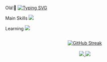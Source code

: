 Olá!👋
[![Typing SVG](https://readme-typing-svg.herokuapp.com/?color=6AB24A&size=35&center=true&vCenter=true&width=1000&lines=bem-vindo+ao+meu+perfil!+👋;Me+chamo+Cristian+Caja;Estou+Cursando:;Tecnico+Analise+e+Desenvolvimento+de+Sistemas;FIAP:%29)](https://git.io/typing-svg)


Main Skills
 <a href="https://skillicons.dev">
    <img src="https://skillicons.dev/icons?i=html,css,figma,java,py,git,github,js,&theme=dark" />
  </a>

Learning
<a href="https://skillicons.dev">
    <img src="https://skillicons.dev/icons?i=react,tailwind,mysql,nodejs,postman,ts,theme=dark" />
  </a>


  ##
<div align="center">
<a href="https://git.io/streak-stats"><img src="https://github-readme-streak-stats.herokuapp.com/?user=cristianrcaja&theme=shadow-green&hide_border=falso&date_format=M%20j%5B%2C%20Y%5D" alt="GitHub Streak" /></a>
</div>
<br>
<div align="center">
  <a href="https://github.com/StaniukaitisPaula">
    <img src="https://github-profile-summary-cards.vercel.app/api/cards/stats?username=cristianrcaja&theme=chartreuse_dark" />
  </a>
  <a href="https://github.com/StaniukaitisPaula">
    <img src="https://github-profile-summary-cards.vercel.app/api/cards/most-commit-language?username=cristianrcaja&theme=chartreuse_dark" />
  </a>
</div>

</div>

